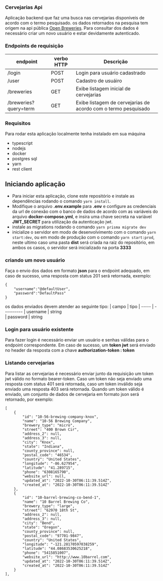 ### Cervejarias Api

Aplicação backend que faz uma busca nas cervejarias disponíveis de acordo com o termo pesquisado. os dados retornados na pesquisa tem origem na api pública <a href="https://www.openbrewerydb.org/">Open Breweries</a>. Para consultar dos dados é necessário criar um novo usuário e estar devidamente autenticado.

### Endpoints de requisição

| endpoint              | verbo HTTP | Descrição                                                      |
| --------------------- | ---------- | -------------------------------------------------------------- |
| /login                | POST       | Login para usuário cadastrado                                  |
| /user                 | POST       | Cadastro de usuáiro                                            |
| /breweries            | GET        | Exibe listagem inicial de cervejarias                          |
| /breweries?query=term | GET        | Exibe listagem de cervejarias de acordo com o termo pesquisado |

### Requisitos

Para rodar esta aplicação localmente tenha instalado em sua máquina

- typescript
- nodejs
- docker
- postgres sql
- yarn
- rest client

## Iniciando aplicação

- Para iniciar esta aplicação, clone este repositório e instale as dependências rodando o comando `yarn install`.
- Modifique o arquivo **.env.example** para **.env** e configure as credenciais da url de conexão com o banco de dados de acordo com as variáveis do arquivo **docker-compose.yml**, e insira uma chave secreta na variável **JWT_SECRET** para utilização da autenticação jwt.
- instale as migrations rodando o comando `yarn prisma migrate dev`
- inicialize o servidor em modo de desenvolvimento com o comando `yarn start:dev`, ou em modo de produção com o comando `yarn start:prod`, neste ultimo caso uma pasta **dist** será criada na raiz do repositório, em ambos os casos, o servidor será inicializado na porta **3333**

### criando um novo usuário

Faça o envio dos dados em formato **json** para o endpoint adequado, em caso de sucesso, uma resposta com status 201 será retornada, exemplo:

```
{
	"username":"@defaultUser",
	"password":"DefaultPass"
}
```

os dados enviados devem atender ao seguinte tipo:
| campo | tipo
| ----- | ----------
| username | string  
| password | string

### Login para usuário existente

Para fazer login é necessário enviar um usuário e senhas válidas para o endpoint correspondente. Em caso de sucesso, um **token jwt** será enviado no header da resposta com a chave **authorization-token : token**

### Listando cervejarias

Para listar as cervejarias é necessário enviar junto da requisição um token jwt válido no formato bearer-token. Caso um token não seja enviado uma resposta com status 401 será retornada, caso um token inválido seja enviado uma resposta 403 será retornada.
Quando um token válido é enviado, um conjunto de dados de cervejaria em formato json será retornado, por exemplo:

```
[
	{
		"id": "10-56-brewing-company-knox",
		"name": "10-56 Brewing Company",
		"brewery_type": "micro",
		"street": "400 Brown Cir",
		"address_2": null,
		"address_3": null,
		"city": "Knox",
		"state": "Indiana",
		"county_province": null,
		"postal_code": "46534",
		"country": "United States",
		"longitude": "-86.627954",
		"latitude": "41.289715",
		"phone": "6308165790",
		"website_url": null,
		"updated_at": "2022-10-30T06:11:39.514Z",
		"created_at": "2022-10-30T06:11:39.514Z"
	},
	{
		"id": "10-barrel-brewing-co-bend-1",
		"name": "10 Barrel Brewing Co",
		"brewery_type": "large",
		"street": "62970 18th St",
		"address_2": null,
		"address_3": null,
		"city": "Bend",
		"state": "Oregon",
		"county_province": null,
		"postal_code": "97701-9847",
		"country": "United States",
		"longitude": "-121.28170597038259",
		"latitude": "44.08683530625218",
		"phone": "5415851007",
		"website_url": "http://www.10barrel.com",
		"updated_at": "2022-10-30T06:11:39.514Z",
		"created_at": "2022-10-30T06:11:39.514Z"
	}
],
```
